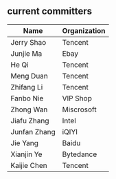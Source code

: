 <!--
  ~ Licensed to the Apache Software Foundation (ASF) under one or more
  ~ contributor license agreements.  See the NOTICE file distributed with
  ~ this work for additional information regarding copyright ownership.
  ~ The ASF licenses this file to You under the Apache License, Version 2.0
  ~ (the "License"); you may not use this file except in compliance with
  ~ the License.  You may obtain a copy of the License at
  ~
  ~    http://www.apache.org/licenses/LICENSE-2.0
  ~
  ~ Unless required by applicable law or agreed to in writing, software
  ~ distributed under the License is distributed on an "AS IS" BASIS,
  ~ WITHOUT WARRANTIES OR CONDITIONS OF ANY KIND, either express or implied.
  ~ See the License for the specific language governing permissions and
  ~ limitations under the License.
  -->
  
  ## current committers
  |Name|Organization|
  |---|---|
  |Jerry Shao|Tencent|
  |Junjie Ma|Ebay|
  |He Qi|Tencent|
  |Meng Duan|Tencent|
  |Zhifang Li|Tencent|
  |Fanbo Nie|VIP Shop|
  |Zhong Wan|Miscrosoft|
  |Jiafu Zhang|Intel|
  |Junfan Zhang|iQIYI|
  |Jie Yang|Baidu|
  |Xianjin Ye|Bytedance|
  |Kaijie Chen|Tencent|